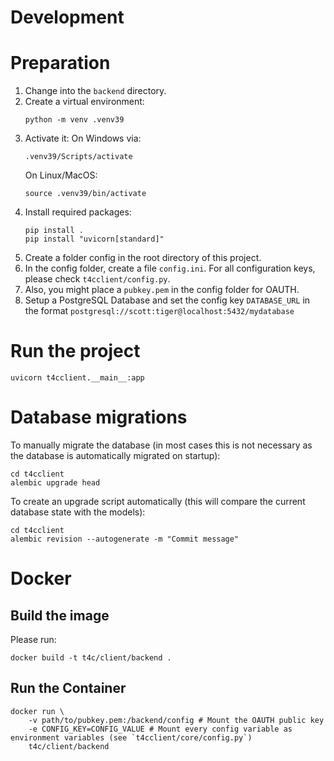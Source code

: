 # Development

Preparation
===============
1) Change into the `backend` directory.
1) Create a virtual environment:
    ```
    python -m venv .venv39
    ```
1) Activate it:
    On Windows via:
    ```
    .venv39/Scripts/activate
    ```
    On Linux/MacOS:
    ```
    source .venv39/bin/activate
    ```
1) Install required packages: 
    ```
    pip install .
    pip install "uvicorn[standard]"
    ```
1) Create a folder config in the root directory of this project.
1) In the config folder, create a file `config.ini`. For all configuration keys, please check `t4cclient/config.py`.
1) Also, you might place a `pubkey.pem` in the config folder for OAUTH.
1) Setup a PostgreSQL Database and set the config key `DATABASE_URL` in the format `postgresql://scott:tiger@localhost:5432/mydatabase`


Run the project
===============

```
uvicorn t4cclient.__main__:app
```

Database migrations
===============

To manually migrate the database (in most cases this is not necessary as the database is automatically migrated on startup): 
```
cd t4cclient
alembic upgrade head
```

To create an upgrade script automatically (this will compare the current database state with the models): 
```
cd t4cclient
alembic revision --autogenerate -m "Commit message"
```

# Docker

## Build the image

Please run: 
```
docker build -t t4c/client/backend .
```

## Run the Container

```
docker run \
    -v path/to/pubkey.pem:/backend/config # Mount the OAUTH public key
    -e CONFIG_KEY=CONFIG_VALUE # Mount every config variable as environment variables (see `t4cclient/core/config.py`)
    t4c/client/backend
```